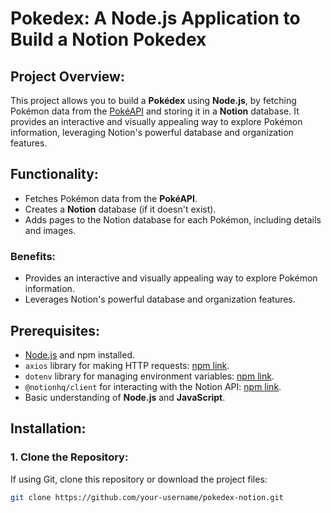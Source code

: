 # Pokedex: A Node.js Application to Build a Notion Pokedex

## Project Overview:

This project allows you to build a **Pokédex** using **Node.js**, by fetching Pokémon data from the [PokéAPI](https://pokeapi.co/) and storing it in a **Notion** database. It provides an interactive and visually appealing way to explore Pokémon information, leveraging Notion's powerful database and organization features.

## Functionality:

- Fetches Pokémon data from the **PokéAPI**.
- Creates a **Notion** database (if it doesn't exist).
- Adds pages to the Notion database for each Pokémon, including details and images.

### Benefits:
- Provides an interactive and visually appealing way to explore Pokémon information.
- Leverages Notion's powerful database and organization features.

## Prerequisites:

- [Node.js](https://nodejs.org/) and npm installed.
- `axios` library for making HTTP requests: [npm link](https://www.npmjs.com/package/axios).
- `dotenv` library for managing environment variables: [npm link](https://www.npmjs.com/package/dotenv).
- `@notionhq/client` for interacting with the Notion API: [npm link](https://www.npmjs.com/package/@notionhq/client).
- Basic understanding of **Node.js** and **JavaScript**.

## Installation:

### 1. Clone the Repository:

If using Git, clone this repository or download the project files:
```bash
git clone https://github.com/your-username/pokedex-notion.git
